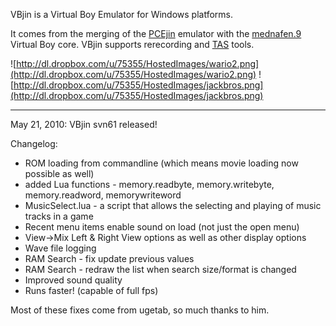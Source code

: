 VBjin is a Virtual Boy Emulator for Windows platforms.

It comes from the merging of the [PCEjin](http://code.google.com/p/pcejin/) emulator with the [mednafen.9](http://mednafen.sourceforge.net/) Virtual Boy core.
VBjin supports rerecording and [TAS](http://tasvideos.org/) tools.


![http://dl.dropbox.com/u/75355/HostedImages/wario2.png](http://dl.dropbox.com/u/75355/HostedImages/wario2.png)
![http://dl.dropbox.com/u/75355/HostedImages/jackbros.png](http://dl.dropbox.com/u/75355/HostedImages/jackbros.png)


---

May 21, 2010: VBjin svn61 released!

Changelog:
  * ROM loading from commandline (which means movie loading now possible as well)
  * added Lua functions - memory.readbyte, memory.writebyte, memory.readword, memorywriteword
  * MusicSelect.lua - a script that allows the selecting and playing of music tracks in a game
  * Recent menu items enable sound on load (not just the open menu)
  * View->Mix Left & Right View options as well as other display options
  * Wave file logging
  * RAM Search - fix update previous values
  * RAM Search - redraw the list when search size/format is changed
  * Improved sound quality
  * Runs faster! (capable of full fps)

Most of these fixes come from ugetab, so much thanks to him.
